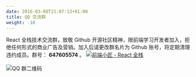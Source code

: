 ```yaml
---
date: 2016-03-08T21:07:13+01:00
title: QQ 交流群
weight: -10
---
```


React 全栈技术交流群，致敬 Github 开源社区精神，限前端学习开发者加入，拒绝任何形式的商业广告及营销。加入后请更改群名片为 Github 账号，将定期清理违约成员。群号： **647605574** 。 <a style="line-height: 24px;" target="_blank" href="//shang.qq.com/wpa/qunwpa?idkey=56f304d7753576454eae892c48dd01ff2209ea64bc901c5118329532e7748867"><img border="0" src="//pub.idqqimg.com/wpa/images/group.png" alt="前端小匠 - React 全栈" title="前端小匠 - React 全栈"></a> 

![QQ 群二维码](/qq-group-qrcode.png) 

